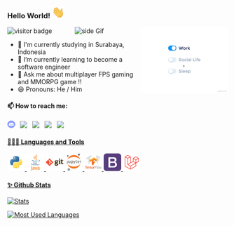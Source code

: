   ### Hello World!  <img src="https://raw.githubusercontent.com/AriefSandi/AriefSandi/main/assets/Hi.gif" width="29px">
  ![visitor badge](https://visitor-badge.glitch.me/badge?page_id=AriefSandi/AriefSandi)
<img src="https://raw.githubusercontent.com/AriefSandi/AriefSandi/main/assets/life_balance.gif" alt="side Image" align="right" width="200" height="auto" />
<a href="https://ko-fi.com/ariefsandi88"> <img src="https://media3.giphy.com/media/ZEB6yFbLnhyQf7g3hn/giphy.gif" alt="side Gif" align="right" width="150" height="auto"/> </a>
  
  - 🔭 I'm currently studying in Surabaya, Indonesia
  - 🌱 I’m currently learning to become a software engineer
  - 💬 Ask me about multiplayer FPS gaming and MMORPG game !!
  - 😄 Pronouns: He / Him
  
  #### 📫 How to reach me:
  
  [<img src="https://raw.githubusercontent.com/AriefSandi/AriefSandi/main/assets/discord-round.svg" width="3.5%"/>](https://discord.gg/HTh4DTXPtH)  &nbsp; [<img src="https://img.icons8.com/color/48/000000/twitter.png" width="3.5%"/>](https://twitter.com/itsmesan_)  &nbsp; [<img src="https://img.icons8.com/color/48/000000/linkedin.png" width="3.5%"/>](https://www.linkedin.com/in/ariefsandi10/)  &nbsp;  [<img src="https://img.icons8.com/fluent/48/000000/instagram-new.png" width="3.5%"/>](https://www.instagram.com/ariefsandi88/)  &nbsp; <a href="mailto:ariefsandi10@gmail.com"> <img src="https://img.icons8.com/fluent/48/000000/gmail.png" width="3.5%"/>
  
  #### 👨🏻‍💻 Languages and Tools <br />
  
  <code><img height="40" src="https://raw.githubusercontent.com/github/explore/80688e429a7d4ef2fca1e82350fe8e3517d3494d/topics/python/python.png"></code>
  <code><img height="40" src="https://raw.githubusercontent.com/github/explore/80688e429a7d4ef2fca1e82350fe8e3517d3494d/topics/java/java.png"></code>
  <code><img height="40" src="https://raw.githubusercontent.com/github/explore/80688e429a7d4ef2fca1e82350fe8e3517d3494d/topics/git/git.png"></code>
  <code><img height="40" src="https://raw.githubusercontent.com/github/explore/80688e429a7d4ef2fca1e82350fe8e3517d3494d/topics/jupyter-notebook/jupyter-notebook.png"></code>
  </code>
  <code><img height="40" src="https://raw.githubusercontent.com/github/explore/80688e429a7d4ef2fca1e82350fe8e3517d3494d/topics/tensorflow/tensorflow.png"></code>
  <code><img height="40" src="https://raw.githubusercontent.com/github/explore/80688e429a7d4ef2fca1e82350fe8e3517d3494d/topics/bootstrap/bootstrap.png"></code>
  <code><img height="40" src="https://raw.githubusercontent.com/github/explore/80688e429a7d4ef2fca1e82350fe8e3517d3494d/topics/laravel/laravel.png"></code>
  
  
  #### ✨ Github Stats <br />
  
  [![Stats](https://github-readme-stats.vercel.app/api?username=AriefSandi&show_icons=true&theme=radical)](https://github-readme-stats.vercel.app/api?username=AriefSandi&show_icons=true&theme=radical)
  
  [![Most Used Languages](https://github-readme-stats.vercel.app/api/top-langs/?username=AriefSandi&show_icons=true&theme=radical&hide=html,css)](https://github-readme-stats.vercel.app/api/top-langs/?username=AriefSandi&show_icons=true&theme=radical&hide=html,css)
  
